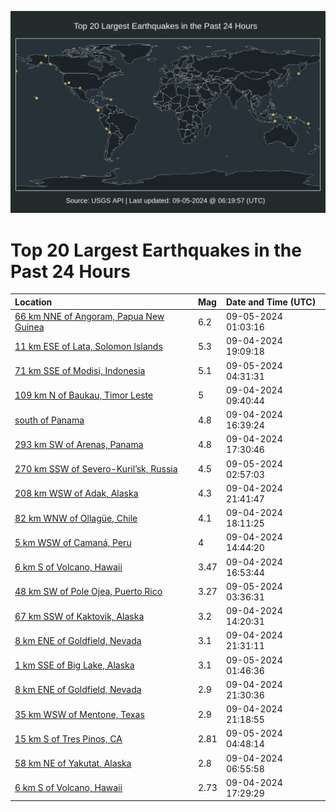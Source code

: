 ![Map](./map.png)

# Top 20 Largest Earthquakes in the Past 24 Hours

| Location | Mag | Date and Time (UTC) |
|:---|:---|:---|
| [66 km NNE of Angoram, Papua New Guinea](https://earthquake.usgs.gov/earthquakes/eventpage/us6000nps8) | 6.2 | 09-05-2024 01:03:16 |
| [11 km ESE of Lata, Solomon Islands](https://earthquake.usgs.gov/earthquakes/eventpage/us6000npqs) | 5.3 | 09-04-2024 19:09:18 |
| [71 km SSE of Modisi, Indonesia](https://earthquake.usgs.gov/earthquakes/eventpage/us6000npsr) | 5.1 | 09-05-2024 04:31:31 |
| [109 km N of Baukau, Timor Leste](https://earthquake.usgs.gov/earthquakes/eventpage/us6000npm7) | 5 | 09-04-2024 09:40:44 |
| [south of Panama](https://earthquake.usgs.gov/earthquakes/eventpage/us6000nppn) | 4.8 | 09-04-2024 16:39:24 |
| [293 km SW of Arenas, Panama](https://earthquake.usgs.gov/earthquakes/eventpage/us6000npq3) | 4.8 | 09-04-2024 17:30:46 |
| [270 km SSW of Severo-Kuril’sk, Russia](https://earthquake.usgs.gov/earthquakes/eventpage/us6000npsh) | 4.5 | 09-05-2024 02:57:03 |
| [208 km WSW of Adak, Alaska](https://earthquake.usgs.gov/earthquakes/eventpage/us6000nprr) | 4.3 | 09-04-2024 21:41:47 |
| [82 km WNW of Ollagüe, Chile](https://earthquake.usgs.gov/earthquakes/eventpage/us6000npq5) | 4.1 | 09-04-2024 18:11:25 |
| [5 km WSW of Camaná, Peru](https://earthquake.usgs.gov/earthquakes/eventpage/us6000npnh) | 4 | 09-04-2024 14:44:20 |
| [6 km S of Volcano, Hawaii](https://earthquake.usgs.gov/earthquakes/eventpage/hv74441311) | 3.47 | 09-04-2024 16:53:44 |
| [48 km SW of Pole Ojea, Puerto Rico](https://earthquake.usgs.gov/earthquakes/eventpage/pr71459288) | 3.27 | 09-05-2024 03:36:31 |
| [67 km SSW of Kaktovik, Alaska](https://earthquake.usgs.gov/earthquakes/eventpage/ak024bedqhp6) | 3.2 | 09-04-2024 14:20:31 |
| [8 km ENE of Goldfield, Nevada](https://earthquake.usgs.gov/earthquakes/eventpage/nn00883977) | 3.1 | 09-04-2024 21:31:11 |
| [1 km SSE of Big Lake, Alaska](https://earthquake.usgs.gov/earthquakes/eventpage/ak024bftos9s) | 3.1 | 09-05-2024 01:46:36 |
| [8 km ENE of Goldfield, Nevada](https://earthquake.usgs.gov/earthquakes/eventpage/nn00883951) | 2.9 | 09-04-2024 21:30:36 |
| [35 km WSW of Mentone, Texas](https://earthquake.usgs.gov/earthquakes/eventpage/tx2024rkxm) | 2.9 | 09-04-2024 21:18:55 |
| [15 km S of Tres Pinos, CA](https://earthquake.usgs.gov/earthquakes/eventpage/nc75057581) | 2.81 | 09-05-2024 04:48:14 |
| [58 km NE of Yakutat, Alaska](https://earthquake.usgs.gov/earthquakes/eventpage/ak024be96kx8) | 2.8 | 09-04-2024 06:55:58 |
| [6 km S of Volcano, Hawaii](https://earthquake.usgs.gov/earthquakes/eventpage/hv74441421) | 2.73 | 09-04-2024 17:29:29 |
